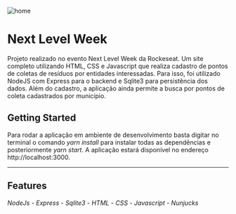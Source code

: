 ![home](https://github.com/Flavio-Vicentini/NextLevelWeek/blob/master/public/assets/home-readme2.png)
# Next Level Week

Projeto realizado no evento Next Level Week da Rockeseat. Um site completo utilizando HTML, CSS e Javascript que realiza cadastro de pontos de coletas de resíduos por entidades interessadas. Para isso, foi utilizado NodeJS com Express para o backend e Sqlite3 para persistência dos dados.
Além do cadastro, a aplicação ainda permite a busca por pontos de coleta cadastrados por município.

## Getting Started

Para rodar a aplicação em ambiente de desenvolvimento basta digitar no terminal o comando *yarn install* para instalar todas as dependências e posteriormente *yarn start*.
A aplicação estará disponível no endereço http://localhost:3000.

---

## Features

*NodeJs - Express* -
*Sqlite3* -
*HTML* -
*CSS* -
*Javascript* -
*Nunjucks*

